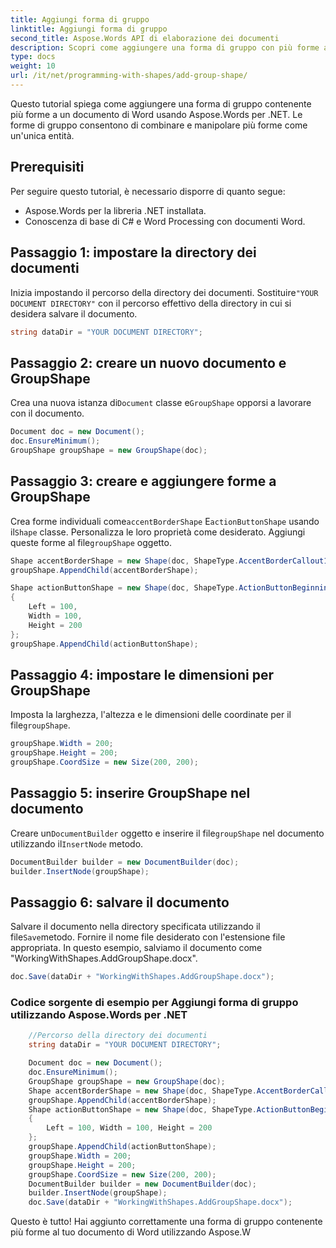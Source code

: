 ```yaml
---
title: Aggiungi forma di gruppo
linktitle: Aggiungi forma di gruppo
second_title: Aspose.Words API di elaborazione dei documenti
description: Scopri come aggiungere una forma di gruppo con più forme a un documento di Word utilizzando Aspose.Words per .NET.
type: docs
weight: 10
url: /it/net/programming-with-shapes/add-group-shape/
---
```


Questo tutorial spiega come aggiungere una forma di gruppo contenente più forme a un documento di Word usando Aspose.Words per .NET. Le forme di gruppo consentono di combinare e manipolare più forme come un'unica entità.

## Prerequisiti
Per seguire questo tutorial, è necessario disporre di quanto segue:

- Aspose.Words per la libreria .NET installata.
- Conoscenza di base di C# e Word Processing con documenti Word.

## Passaggio 1: impostare la directory dei documenti
 Inizia impostando il percorso della directory dei documenti. Sostituire`"YOUR DOCUMENT DIRECTORY"` con il percorso effettivo della directory in cui si desidera salvare il documento.

```csharp
string dataDir = "YOUR DOCUMENT DIRECTORY";
```

## Passaggio 2: creare un nuovo documento e GroupShape
 Crea una nuova istanza di`Document` classe e`GroupShape` opporsi a lavorare con il documento.

```csharp
Document doc = new Document();
doc.EnsureMinimum();
GroupShape groupShape = new GroupShape(doc);
```

## Passaggio 3: creare e aggiungere forme a GroupShape
 Crea forme individuali come`accentBorderShape` E`actionButtonShape` usando il`Shape` classe. Personalizza le loro proprietà come desiderato. Aggiungi queste forme al file`groupShape` oggetto.

```csharp
Shape accentBorderShape = new Shape(doc, ShapeType.AccentBorderCallout1) { Width = 100, Height = 100 };
groupShape.AppendChild(accentBorderShape);

Shape actionButtonShape = new Shape(doc, ShapeType.ActionButtonBeginning)
{
    Left = 100,
    Width = 100,
    Height = 200
};
groupShape.AppendChild(actionButtonShape);
```

## Passaggio 4: impostare le dimensioni per GroupShape
 Imposta la larghezza, l'altezza e le dimensioni delle coordinate per il file`groupShape`.

```csharp
groupShape.Width = 200;
groupShape.Height = 200;
groupShape.CoordSize = new Size(200, 200);
```

## Passaggio 5: inserire GroupShape nel documento
 Creare un`DocumentBuilder` oggetto e inserire il file`groupShape` nel documento utilizzando il`InsertNode` metodo.

```csharp
DocumentBuilder builder = new DocumentBuilder(doc);
builder.InsertNode(groupShape);
```

## Passaggio 6: salvare il documento
 Salvare il documento nella directory specificata utilizzando il file`Save`metodo. Fornire il nome file desiderato con l'estensione file appropriata. In questo esempio, salviamo il documento come "WorkingWithShapes.AddGroupShape.docx".

```csharp
doc.Save(dataDir + "WorkingWithShapes.AddGroupShape.docx");
```

### Codice sorgente di esempio per Aggiungi forma di gruppo utilizzando Aspose.Words per .NET 

```csharp
	//Percorso della directory dei documenti
	string dataDir = "YOUR DOCUMENT DIRECTORY";

	Document doc = new Document();
	doc.EnsureMinimum();
	GroupShape groupShape = new GroupShape(doc);
	Shape accentBorderShape = new Shape(doc, ShapeType.AccentBorderCallout1) { Width = 100, Height = 100 };
	groupShape.AppendChild(accentBorderShape);
	Shape actionButtonShape = new Shape(doc, ShapeType.ActionButtonBeginning)
	{
		Left = 100, Width = 100, Height = 200
	};
	groupShape.AppendChild(actionButtonShape);
	groupShape.Width = 200;
	groupShape.Height = 200;
	groupShape.CoordSize = new Size(200, 200);
	DocumentBuilder builder = new DocumentBuilder(doc);
	builder.InsertNode(groupShape);
	doc.Save(dataDir + "WorkingWithShapes.AddGroupShape.docx");
```

Questo è tutto! Hai aggiunto correttamente una forma di gruppo contenente più forme al tuo documento di Word utilizzando Aspose.W